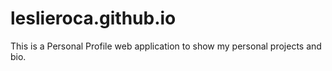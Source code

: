 # leslieroca.github.io
This is a Personal Profile web application to show my personal projects and bio.
